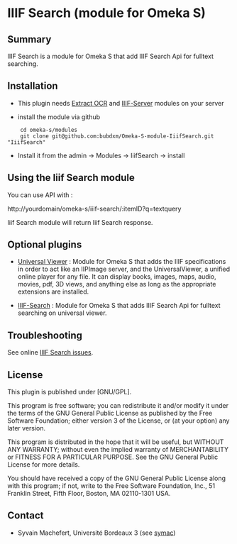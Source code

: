 IIIF Search (module for Omeka S)
=============================

Summary
-----------

IIIF Search is a module for Omeka S that add IIIF Search Api for fulltext searching.

Installation
------------

- This plugin needs [Extract OCR](https://github.com/bubdxm/Omeka-S-module-ExtractOcr) and [IIIF-Server](https://github.com/bubdxm/Omeka-S-module-IiifServer) modules on your server

- install the module via github

```
    cd omeka-s/modules  
    git clone git@github.com:bubdxm/Omeka-S-module-IiifSearch.git "IiifSearch"
```

- Install it from the admin → Modules → IiifSearch -> install

Using the Iiif Search module
---------------------------

You can use API with :

http://yourdomain/omeka-s/iiif-search/:itemID?q=textquery   

Iiif Search module will return Iiif Search response.

Optional plugins
----------------

- [Universal Viewer](https://github.com/Daniel-KM/Omeka-S-module-UniversalViewer) : Module for Omeka S that adds the IIIF specifications in order to act like an IIPImage server, and the UniversalViewer, a unified online player for any file. It can display books, images, maps, audio, movies, pdf, 3D views, and anything else as long as the appropriate extensions are installed.

- [IIIF-Search](https://github.com/bubdxm/Omeka-S-module-IiifSearch) :  Module for Omeka S that adds IIIF Search Api for  fulltext searching on universal viewer.


Troubleshooting
---------------

See online [IIIF Search issues](https://github.com/bubdxm/Omeka-S-module-IiifSearch/issues).

License
-------

This plugin is published under [GNU/GPL].

This program is free software; you can redistribute it and/or modify it under
the terms of the GNU General Public License as published by the Free Software
Foundation; either version 3 of the License, or (at your option) any later
version.

This program is distributed in the hope that it will be useful, but WITHOUT
ANY WARRANTY; without even the implied warranty of MERCHANTABILITY or FITNESS
FOR A PARTICULAR PURPOSE. See the GNU General Public License for more
details.

You should have received a copy of the GNU General Public License along with
this program; if not, write to the Free Software Foundation, Inc.,
51 Franklin Street, Fifth Floor, Boston, MA 02110-1301 USA.


Contact
-------

* Syvain Machefert, Université Bordeaux 3 (see [symac](https://github.com/symac))

